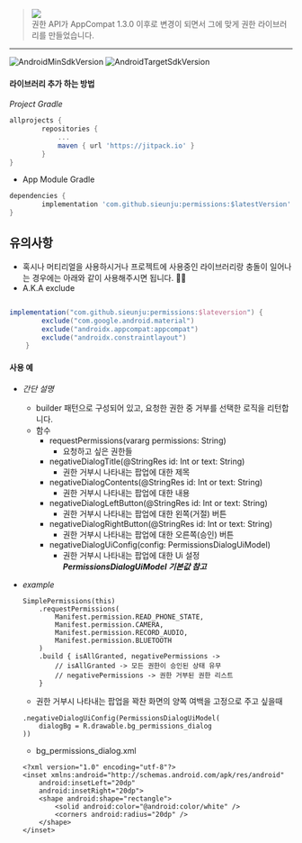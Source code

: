 > [![](https://jitpack.io/v/sieunju/SimplePermissions.svg)](https://jitpack.io/#sieunju/SimplePermissions)   
> 권한 API가 AppCompat 1.3.0 이후로 변경이 되면서 그에 맞게 권한 라이브러리를 만들었습니다.   
---

![AndroidMinSdkVersion](https://img.shields.io/badge/minSdkVersion-21-green.svg) ![AndroidTargetSdkVersion](https://img.shields.io/badge/targetSdkVersion-31-brightgreen.svg)

#### 라이브러리 추가 하는 방법
*Project Gradle*   
```groovy
allprojects {
	    repositories {
		    ...
		    maven { url 'https://jitpack.io' }
	    }
}
```
    
- App Module Gradle

```groovy
dependencies {
    	implementation 'com.github.sieunju:permissions:$latestVersion'
}
```

## 유의사항
- 혹시나 머티리얼을 사용하시거나 프로젝트에 사용중인 라이브러리랑 충돌이 일어나는 경우에는 아래와 같이 사용해주시면 됩니다. 🙇‍♂️
- A.K.A exclude
```groovy

implementation("com.github.sieunju:permissions:$lateversion") {
        exclude("com.google.android.material")
        exclude("androidx.appcompat:appcompat")
        exclude("androidx.constraintlayout")
    }
```
 
#### 사용 예
   - *간단 설명*
        - builder 패턴으로 구성되어 있고, 요청한 권한 중 거부를 선택한 로직을 리턴합니다.
        - 함수
            - requestPermissions(vararg permissions: String)
                - 요청하고 싶은 권한들
            - negativeDialogTitle(@StringRes id: Int or text: String)
                - 권한 거부시 나타내는 팝업에 대한 제목
            - negativeDialogContents(@StringRes id: Int or text: String)
                - 권한 거부시 나타내는 팝업에 대한 내용
            - negativeDialogLeftButton(@StringRes id: Int or text: String)
                - 권한 거부시 나타내는 팝업에 대한 왼쪽(거절) 버튼
            - negativeDialogRightButton(@StringRes id: Int or text: String)
                - 권한 거부시 나타내는 팝업에 대한 오른쪽(승인) 버튼
            - negativeDialogUiConfig(config: PermissionsDialogUiModel)
                - 권한 거부시 나타내는 팝업에 대한 Ui 설정   
                ___PermissionsDialogUiModel 기본값 참고___
            
   - *example*
        ~~~
        SimplePermissions(this)
            .requestPermissions(
                Manifest.permission.READ_PHONE_STATE,
                Manifest.permission.CAMERA,
                Manifest.permission.RECORD_AUDIO,
                Manifest.permission.BLUETOOTH
            )
            .build { isAllGranted, negativePermissions ->
                // isAllGranted -> 모든 권한이 승인된 상태 유무
                // negativePermissions -> 권한 거부된 권한 리스트
            }
        ~~~
        - 권한 거부시 나타내는 팝업을 꽉찬 화면의 양쪽 여백을 고정으로 주고 싶을때 
        ~~~
        .negativeDialogUiConfig(PermissionsDialogUiModel(
            dialogBg = R.drawable.bg_permissions_dialog
        ))
        ~~~
        - bg_permissions_dialog.xml
        ~~~
        <?xml version="1.0" encoding="utf-8"?>
        <inset xmlns:android="http://schemas.android.com/apk/res/android"
            android:insetLeft="20dp"
            android:insetRight="20dp">
            <shape android:shape="rectangle">
                <solid android:color="@android:color/white" />
                <corners android:radius="20dp" />
            </shape>
        </inset>
        ~~~
